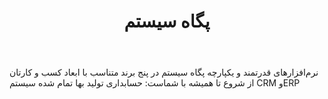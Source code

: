 ﻿---
layout: post
title: پگاه سیستم
name_en: pegahsystem
company_slug: pegahsystem
logo: 
cover: 
company_count:
founded:
location: ""
total_review: 
total_interview: 
salary_avg: 
salary_min: 
salary_max: 
rate: 
view_count: 
industry: کامپیوتر، فناوری اطلاعات و اینترنت
city: تهران, تهران
size_en: S
size: 11-50 نفر
site: https://pegahsystem.com/
---

نرم‌افزارهای قدرتمند و یکپارچه پگاه سیستم در پنج برند متناسب با ابعاد كسب و كارتان از شروع تا همیشه با شماست:
حسابداری
توليد
بها تمام شده
سيستم CRM وERP